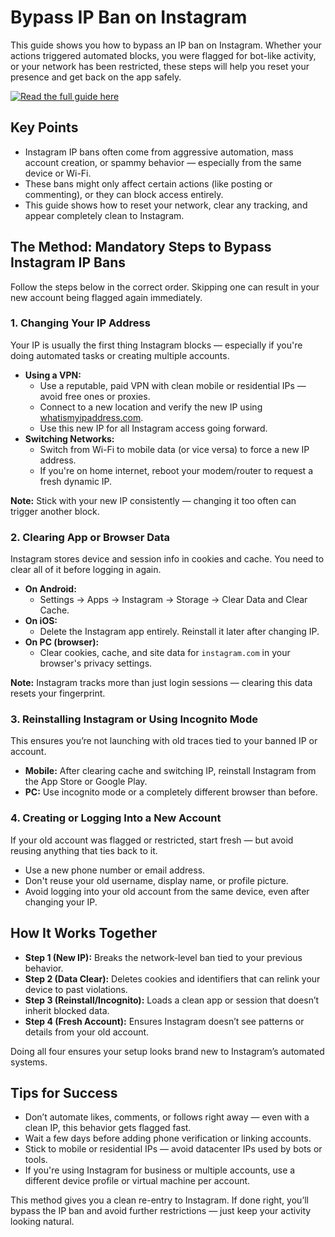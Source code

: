 <h1>Bypass IP Ban on Instagram</h1>
<p>This guide shows you how to bypass an IP ban on Instagram. Whether your actions triggered automated blocks, you were flagged for bot-like activity, or your network has been restricted, these steps will help you reset your presence and get back on the app safely.</p>
<p>
  <a href="https://slothytech.com/ip-ban/" target="_blank">
    <img src="https://img.shields.io/badge/Read%20the%20full%20guide%20here-blue?style=for-the-badge" alt="Read the full guide here" style="cursor: pointer;">
  </a>
</p>

<h2>Key Points</h2>
<ul>
    <li>Instagram IP bans often come from aggressive automation, mass account creation, or spammy behavior — especially from the same device or Wi-Fi.</li>
    <li>These bans might only affect certain actions (like posting or commenting), or they can block access entirely.</li>
    <li>This guide shows how to reset your network, clear any tracking, and appear completely clean to Instagram.</li>
</ul>

<h2>The Method: Mandatory Steps to Bypass Instagram IP Bans</h2>
<p>Follow the steps below in the correct order. Skipping one can result in your new account being flagged again immediately.</p>

<h3>1. Changing Your IP Address</h3>
<p>Your IP is usually the first thing Instagram blocks — especially if you're doing automated tasks or creating multiple accounts.</p>
<ul>
    <li><strong>Using a VPN:</strong>
        <ul>
            <li>Use a reputable, paid VPN with clean mobile or residential IPs — avoid free ones or proxies.</li>
            <li>Connect to a new location and verify the new IP using <a href="https://whatismyipaddress.com" target="_blank">whatismyipaddress.com</a>.</li>
            <li>Use this new IP for all Instagram access going forward.</li>
        </ul>
    </li>
    <li><strong>Switching Networks:</strong>
        <ul>
            <li>Switch from Wi-Fi to mobile data (or vice versa) to force a new IP address.</li>
            <li>If you're on home internet, reboot your modem/router to request a fresh dynamic IP.</li>
        </ul>
    </li>
</ul>
<p><strong>Note:</strong> Stick with your new IP consistently — changing it too often can trigger another block.</p>

<h3>2. Clearing App or Browser Data</h3>
<p>Instagram stores device and session info in cookies and cache. You need to clear all of it before logging in again.</p>
<ul>
    <li><strong>On Android:</strong>
        <ul>
            <li>Settings → Apps → Instagram → Storage → Clear Data and Clear Cache.</li>
        </ul>
    </li>
    <li><strong>On iOS:</strong>
        <ul>
            <li>Delete the Instagram app entirely. Reinstall it later after changing IP.</li>
        </ul>
    </li>
    <li><strong>On PC (browser):</strong>
        <ul>
            <li>Clear cookies, cache, and site data for <code>instagram.com</code> in your browser's privacy settings.</li>
        </ul>
    </li>
</ul>
<p><strong>Note:</strong> Instagram tracks more than just login sessions — clearing this data resets your fingerprint.</p>

<h3>3. Reinstalling Instagram or Using Incognito Mode</h3>
<p>This ensures you’re not launching with old traces tied to your banned IP or account.</p>
<ul>
    <li><strong>Mobile:</strong> After clearing cache and switching IP, reinstall Instagram from the App Store or Google Play.</li>
    <li><strong>PC:</strong> Use incognito mode or a completely different browser than before.</li>
</ul>

<h3>4. Creating or Logging Into a New Account</h3>
<p>If your old account was flagged or restricted, start fresh — but avoid reusing anything that ties back to it.</p>
<ul>
    <li>Use a new phone number or email address.</li>
    <li>Don't reuse your old username, display name, or profile picture.</li>
    <li>Avoid logging into your old account from the same device, even after changing your IP.</li>
</ul>

<h2>How It Works Together</h2>
<ul>
    <li><strong>Step 1 (New IP):</strong> Breaks the network-level ban tied to your previous behavior.</li>
    <li><strong>Step 2 (Data Clear):</strong> Deletes cookies and identifiers that can relink your device to past violations.</li>
    <li><strong>Step 3 (Reinstall/Incognito):</strong> Loads a clean app or session that doesn’t inherit blocked data.</li>
    <li><strong>Step 4 (Fresh Account):</strong> Ensures Instagram doesn’t see patterns or details from your old account.</li>
</ul>
<p>Doing all four ensures your setup looks brand new to Instagram’s automated systems.</p>

<h2>Tips for Success</h2>
<ul>
    <li>Don’t automate likes, comments, or follows right away — even with a clean IP, this behavior gets flagged fast.</li>
    <li>Wait a few days before adding phone verification or linking accounts.</li>
    <li>Stick to mobile or residential IPs — avoid datacenter IPs used by bots or tools.</li>
    <li>If you're using Instagram for business or multiple accounts, use a different device profile or virtual machine per account.</li>
</ul>

<p>This method gives you a clean re-entry to Instagram. If done right, you’ll bypass the IP ban and avoid further restrictions — just keep your activity looking natural.</p>

